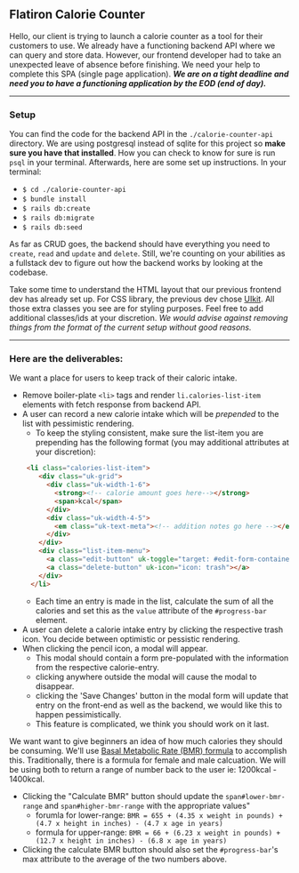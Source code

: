 ## Flatiron Calorie Counter
Hello, our client is trying to launch a calorie counter as a tool for their customers to use. We already have a functioning backend API where we can query and store data. However, our frontend developer had to take an unexpected leave of absence before finishing. We need your help to complete this SPA (single page application). **_We are on a tight deadline and need you to have a functioning application by the EOD (end of day)._**

---

### Setup
You can find the code for the backend API in the `./calorie-counter-api` directory. We are using postgresql instead of sqlite for this project so **make sure you have that installed**. How you can check to know for sure is run `psql` in your terminal. 
Afterwards, here are some set up instructions. In your terminal:

* `$ cd ./calorie-counter-api`
* `$ bundle install`
* `$ rails db:create`
* `$ rails db:migrate`
* `$ rails db:seed`

As far as CRUD goes, the backend should have everything you need to `create`, `read` and `update` and `delete`. Still, we're counting on your abilities as a fullstack dev to figure out how the backend works by looking at the codebase.

Take some time to understand the HTML layout that our previous frontend dev has already set up. For CSS library, the previous dev chose [UIkit](https://getuikit.com/). All those extra classes you see are for styling purposes. Feel free to add additional classes/ids at your discretion. *We would advise against removing things from the format of the current setup without good reasons.*

---

### Here are the deliverables:
We want a place for users to keep track of their caloric intake.
* Remove boiler-plate `<li>` tags and render `li.calories-list-item` elements with fetch response from backend API.
* A user can record a new calorie intake which will be *prepended* to the list with pessimistic rendering.
  * To keep the styling consistent, make sure the list-item you are prepending has the following format (you may additional attributes at your discretion):
  ```html
   <li class="calories-list-item">
      <div class="uk-grid">
        <div class="uk-width-1-6">
          <strong><!-- calorie amount goes here--></strong>
          <span>kcal</span>
        </div>
        <div class="uk-width-4-5">
          <em class="uk-text-meta"><!-- addition notes go here --></em>
        </div>
      </div>
      <div class="list-item-menu">
        <a class="edit-button" uk-toggle="target: #edit-form-container" uk-icon="icon: pencil"></a>
        <a class="delete-button" uk-icon="icon: trash"></a>
      </div>
    </li>
  ```
  * Each time an entry is made in the list, calculate the sum of all the calories and set this as the `value` attribute of the `#progress-bar` element.
* A user can delete a calorie intake entry by clicking the respective trash icon. You decide between optimistic or pessistic rendering.
* When clicking the pencil icon, a modal will appear.
  * This modal should contain a form pre-populated with the information from the respective calorie-entry.
  * clicking anywhere outside the modal will cause the modal to disappear.
  * clicking the 'Save Changes' button in the modal form will update that entry on the front-end as well as the backend, we would like this to happen pessimistically.
  * This feature is complicated, we think you should work on it last.

We want want to give beginners an idea of how much calories they should be consuming. We'll use [Basal Metabolic Rate (BMR) formula](https://www.active.com/fitness/calculators/bmr) to accomplish this. Traditionally, there is a formula for female and male calcuation. We will be using both to return a range of number back to the user ie: 1200kcal - 1400kcal.
* Clicking the "Calculate BMR" button should update the `span#lower-bmr-range` and `span#higher-bmr-range` with the appropriate values"
  * forumla for lower-range: `BMR = 655 + (4.35 x weight in pounds) + (4.7 x height in inches) - (4.7 x age in years)`
  * formula for upper-range: `BMR = 66 + (6.23 x weight in pounds) + (12.7 x height in inches) - (6.8 x age in years)`
* Clicking the calculate BMR button should also set the `#progress-bar`'s max attribute to the average of the two numbers above.


